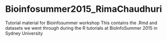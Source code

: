 # Bioinfosummer2015_RimaChaudhuri
Tutorial material for Bioinfosummer workshop
This contains the .Rmd and datasets we went through during the R tutorials at BioInfoSummer 2015 in Sydney University

